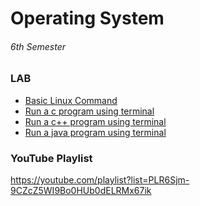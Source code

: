 # Operating System
###### 6th Semester
### LAB
* [Basic Linux Command](1%20Basic%20Linux%20Command.md) <br>
* [Run a c program using terminal](2%20Run%20a%20C%20program%20using%20terminal.md)
* [Run a c++ program using terminal](3%20Run%20a%20C++%20program%20using%20terminal.md)
* [Run a java program using terminal](4%20Run%20a%20Java%20program%20using%20terminal.md)

### YouTube Playlist
https://youtube.com/playlist?list=PLR6Sjm-9CZcZ5WI9Bo0HUb0dELRMx67ik
